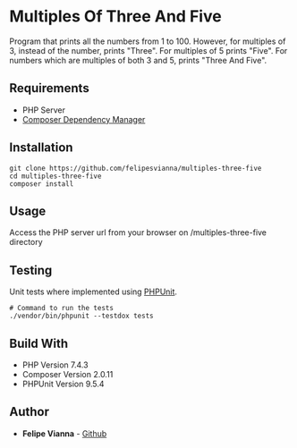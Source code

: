 # Multiples Of Three And Five

Program that prints all the numbers from 1 to 100. However, for multiples of 3, instead of the number, prints "Three". For multiples of 5 prints "Five". For numbers which are multiples of both 3 and 5, prints "Three And Five".

## Requirements

- PHP Server
- [Composer Dependency Manager](https://getcomposer.org/)

## Installation

```
git clone https://github.com/felipesvianna/multiples-three-five
cd multiples-three-five
composer install
```

## Usage

Access the PHP server url from your browser on /multiples-three-five directory

## Testing

Unit tests where implemented using [PHPUnit](https://phpunit.de/).

```
# Command to run the tests
./vendor/bin/phpunit --testdox tests
```

## Build With

- PHP Version 7.4.3
- Composer Version 2.0.11
- PHPUnit Version 9.5.4

## Author

- **Felipe Vianna** - [Github](https://github.com/felipesvianna)
